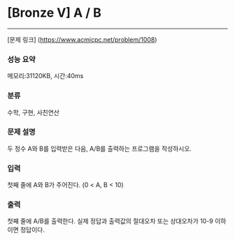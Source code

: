 # [Bronze V] A / B
<hr>

[문제 링크] (https://www.acmicpc.net/problem/1008)

### 성능 요약

메모리:31120KB, 시간:40ms

### 분류

수학, 구현, 사친연산

### 문제 설명

두 정수 A와 B를 입력받은 다음, A/B를 출력하는 프로그램을 작성하시오.

### 입력

첫째 줄에 A와 B가 주어진다. (0 < A, B < 10)

### 출력

첫째 줄에 A/B를 출력한다. 실제 정답과 출력값의 절대오차 또는 상대오차가 10-9 이하이면 정답이다.